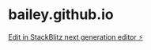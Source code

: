 # bailey.github.io

[Edit in StackBlitz next generation editor ⚡️](https://stackblitz.com/~/github.com/ItsbaileyX3525/bailey.github.io)